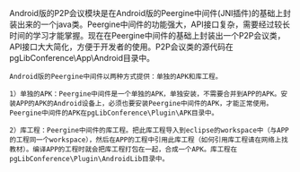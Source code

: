 Android版的P2P会议模块是在Android版的Peergine中间件\(JNI插件\)的基础上封装出来的一个java类。Peergine中间件的功能强大，API接口复杂，需要经过较长时间的学习才能掌握。现在在Peergine中间件的基础上封装出一个P2P会议类，API接口大大简化，方便于开发者的使用。P2P会议类的源代码在pgLibConference\App\Android目录中。

	Android版的Peergine中间件以两种方式提供：单独的APK和库工程。

	1）单独的APK：Peergine中间件是一个单独的APK，单独安装，不需要合并到APP的APK。安装APP的APK的Android设备上，必须也要安装Peergine中间件的APK，才能正常使用。Peergine中间件的APK在pgLibConference\Plugin\APK目录中。

	2）库工程：Peergine中间件的库工程。把此库工程导入到eclipse的workspace中（与APP的工程同一个workspace），然后在APP的工程中引用此库工程（如何引用库工程请在网络上找教材）。编译APP的工程时就会把库工程打包在一起，合成一个APK。库工程在pgLibConference\Plugin\AndroidLib目录中。



